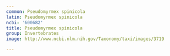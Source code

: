 ```yaml
---
common: Pseudomyrmex spinicola
latin: Pseudomyrmex spinicola
ncbi: '600682'
title: Pseudomyrmex spinicola
group: Invertebrates
image: http://www.ncbi.nlm.nih.gov/Taxonomy/taxi/images/3719

---
```

